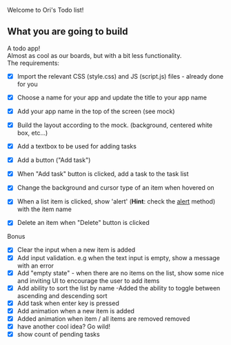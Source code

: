 
Welcome to Ori's Todo list!

## What you are going to build
A todo app!  
Almost as cool as our boards, but with a bit less functionality.  
The requirements:
- [x] Import the relevant CSS (style.css) and JS (script.js) files - already done for you
- [x] Choose a name for your app and update the title to your app name
- [x] Add your app name in the top of the screen (see mock)
- [x] Build the layout according to the mock. (background, centered white box, etc...)
- [x] Add a textbox to be used for adding tasks
- [x] Add a button ("Add task")
- [x] When "Add task" button is clicked, add a task to the task list
- [x] Change the background and cursor type of an item when hovered on
- [x] When a list item is clicked, show 'alert' (**Hint**: check the [alert](https://developer.mozilla.org/en-US/docs/Web/API/Window/alert) method) with the item name
- [x] Delete an item when "Delete" button is clicked


Bonus
- [x] Clear the input when a new item is added
- [x] Add input validation. e.g when the text input is empty, show a message with an error
- [x] Add "empty state" - when there are no items on the list, show some nice and inviting UI to encourage the user to add items
- [x] Add ability to sort the list by name -Added the ability to toggle between ascending and descending sort
- [x] Add task when enter key is pressed
- [x] Add animation when a new item is added
- [x] Added animation when item / all items are removed removed
- [x] have another cool idea? Go wild! 
- [x] show count of pending tasks
